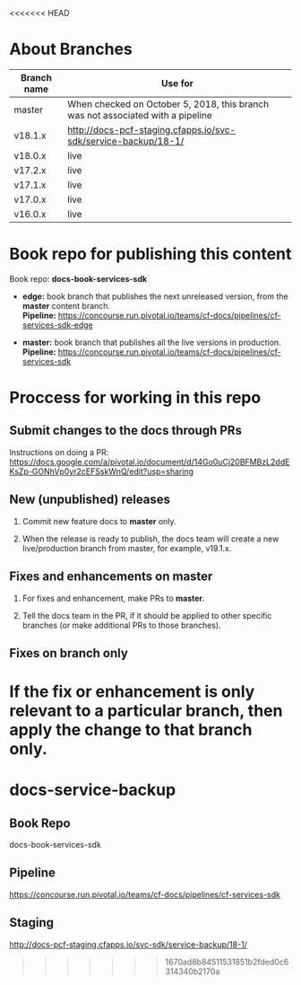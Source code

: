 <<<<<<< HEAD

# About Branches

| Branch name     | Use for|
|-----------------| ------|
| master          | When checked on October 5, 2018, this branch was not associated with a pipeline|
| v18.1.x         |http://docs-pcf-staging.cfapps.io/svc-sdk/service-backup/18-1/
| v18.0.x         | live |
| v17.2.x         | live |
| v17.1.x         | live |
| v17.0.x         | live | 
| v16.0.x         | live | 

# Book repo for publishing this content

Book repo: **docs-book-services-sdk**

* **edge:** book branch that publishes the next unreleased version, from the **master** content branch. <br>**Pipeline:** https://concourse.run.pivotal.io/teams/cf-docs/pipelines/cf-services-sdk-edge

* **master:** book branch that publishes all the live versions in production. <br>**Pipeline:** https://concourse.run.pivotal.io/teams/cf-docs/pipelines/cf-services-sdk

# Proccess for working in this repo

## Submit changes to the docs through PRs

Instructions on doing a PR: https://docs.google.com/a/pivotal.io/document/d/14Go0uCj20BFMBzL2ddEKsZp-GONhVp0yr2cEFSskWnQ/edit?usp=sharing

## New (unpublished) releases

1. Commit new feature docs to **master** only.

2. When the release is ready to publish, the docs team will create a new live/production branch from master, for example, v19.1.x.

## Fixes and enhancements on master

1. For fixes and enhancement, make PRs to **master**.

2. Tell the docs team in the PR, if it should be applied to other specific branches (or make additional PRs to those branches).

## Fixes on branch only

If the fix or enhancement is only relevant to a particular branch, then apply the change to that branch only.
=======
# docs-service-backup

## Book Repo

docs-book-services-sdk

## Pipeline

https://concourse.run.pivotal.io/teams/cf-docs/pipelines/cf-services-sdk

## Staging

http://docs-pcf-staging.cfapps.io/svc-sdk/service-backup/18-1/
>>>>>>> 1670ad8b84511531851b2fded0c6314340b2170a
